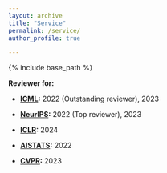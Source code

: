 ```yaml
---
layout: archive
title: "Service"
permalink: /service/
author_profile: true

---
```


{% include base_path %}

**Reviewer for:**

- **[ICML](https://icml.cc/):** 2022 (Outstanding reviewer), 2023

- **[NeurIPS](https://neurips.cc/):** 2022 (Top reviewer), 2023

- **[ICLR](https://iclr.cc/):** 2024

- **[AISTATS](https://aistats.org/aistats2024/):** 2022

- **[CVPR](https://cvpr.thecvf.com/):** 2023 
